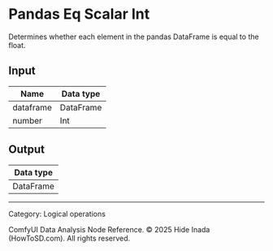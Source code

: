 # Pandas Eq Scalar Int
Determines whether each element in the pandas DataFrame is equal to the float.

## Input
| Name | Data type |
|---|---|
| dataframe | DataFrame |
| number | Int |

## Output
| Data type |
|---|
| DataFrame |

<HR>
Category: Logical operations

ComfyUI Data Analysis Node Reference. © 2025 Hide Inada (HowToSD.com). All rights reserved.
